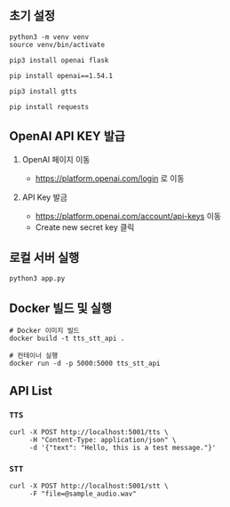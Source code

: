 ## 초기 설정
```
python3 -m venv venv
source venv/bin/activate

pip3 install openai flask

pip install openai==1.54.1

pip3 install gtts

pip install requests
```


## OpenAI API KEY 발급
1. OpenAI 페이지 이동
    * https://platform.openai.com/login 로 이동
    
2. API Key 발금
    * https://platform.openai.com/account/api-keys 이동
    * Create new secret key 클릭


## 로컬 서버 실행
```
python3 app.py
```

## Docker 빌드 및 실행
```
# Docker 이미지 빌드
docker build -t tts_stt_api .

# 컨테이너 실행
docker run -d -p 5000:5000 tts_stt_api

```

## API List
### `TTS`
```
curl -X POST http://localhost:5001/tts \
     -H "Content-Type: application/json" \
     -d '{"text": "Hello, this is a test message."}'

```
### `STT`
```
curl -X POST http://localhost:5001/stt \
     -F "file=@sample_audio.wav"
```
